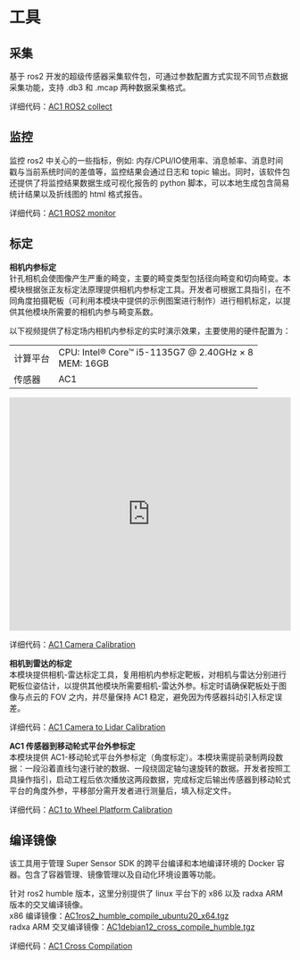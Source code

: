# 工具  
## 采集  
基于 ros2 开发的超级传感器采集软件包，可通过参数配置方式实现不同节点数据采集功能，支持 .db3 和 .mcap 两种数据采集格式。  

详细代码：[AC1 ROS2 collect](http://10.10.0.20/super_sensor_sdk/ros2_sdk/rs_collect)  

## 监控  
监控 ros2 中关心的一些指标，例如: 内存/CPU/IO使用率、消息帧率、消息时间戳与当前系统时间的差值等，监控结果会通过日志和 topic 输出。同时，该软件包还提供了将监控结果数据生成可视化报告的 python 脚本，可以本地生成包含简易统计结果以及折线图的 html 格式报告。  

详细代码：[AC1 ROS2 monitor](http://gitlab.robosense.cn/super_sensor_sdk/ros2_sdk/rs_monitor/-/tree/main)  

## 标定  
**相机内参标定**  
针孔相机会使图像产生严重的畸变，主要的畸变类型包括径向畸变和切向畸变。本模块根据张正友标定法原理提供相机内参标定工具。开发者可根据工具指引，在不同角度拍摄靶板（可利用本模块中提供的示例图案进行制作）进行相机标定，以提供其他模块所需要的相机内参与畸变系数。 
 
以下视频提供了标定场内相机内参标定的实时演示效果，主要使用的硬件配置为：  

<div class="wy-table-responsive">
    <table class="docutils align-default">
        <tbody>
            <tr class="row-even">
                <td>计算平台</td>
                <td>CPU: Intel® Core™ i5-1135G7 @ 2.40GHz × 8 <br> MEM: 16GB</td>
            </tr>
            <tr class="row-odd">
                <td>传感器</td>
                <td>AC1</td>
            </tr>
        </tbody>
    </table>
</div>  
<iframe width="100%" height="418" src="https://cdn.robosense.cn/AC1camera_intrinsics_calib.mp4" frameborder="0" allowfullscreen></iframe>  

详细代码：[AC1 Camera Calibration](http://gitlab.robosense.cn/super_sensor_sdk/ros2_sdk/calibration/-/tree/main)   

**相机到雷达的标定**  
本模块提供相机-雷达标定工具，复用相机内参标定靶板，对相机与雷达分别进行靶板位姿估计，以提供其他模块所需要相机-雷达外参。标定时请确保靶板处于图像与点云的 FOV 之内，并尽量保持 AC1 稳定，避免因为传感器抖动引入标定误差。  

详细代码：[AC1 Camera to Lidar Calibration](http://gitlab.robosense.cn/super_sensor_sdk/ros2_sdk/calibration/-/tree/main)   

**AC1 传感器到移动轮式平台外参标定**  
本模块提供 AC1-移动轮式平台外参标定（角度标定）。本模块需提前录制两段数据：一段沿着直线匀速行驶的数据、一段绕固定轴匀速旋转的数据。开发者按照工具操作指引，启动工程后依次播放这两段数据，完成标定后输出传感器到移动轮式平台的角度外参，平移部分需开发者进行测量后，填入标定文件。  

详细代码：[AC1 to Wheel Platform Calibration](http://gitlab.robosense.cn/super_sensor_sdk/ros2_sdk/calibration/-/tree/main)   

## 编译镜像  
该工具用于管理 Super Sensor SDK 的跨平台编译和本地编译环境的 Docker 容器。包含了容器管理、镜像管理以及自动化环境设置等功能。  

针对 ros2 humble 版本，这里分别提供了 linux 平台下的 x86 以及 radxa ARM 版本的交叉编译镜像。  
x86 编译镜像：[AC1ros2_humble_compile_ubuntu20_x64.tgz](https://cdn.robosense.cn/AC1ros2_humble_compile_ubuntu20_x64.tgz)  
radxa ARM 交叉编译镜像：[AC1debian12_cross_compile_humble.tgz](https://cdn.robosense.cn/AC1debian12_cross_compile_humble.tgz)  

详细代码：[AC1 Cross Compilation](http://10.10.0.20/super_sensor_sdk/ros2_sdk/sdk_infra/-/tree/main/tools/cross_compilation)  